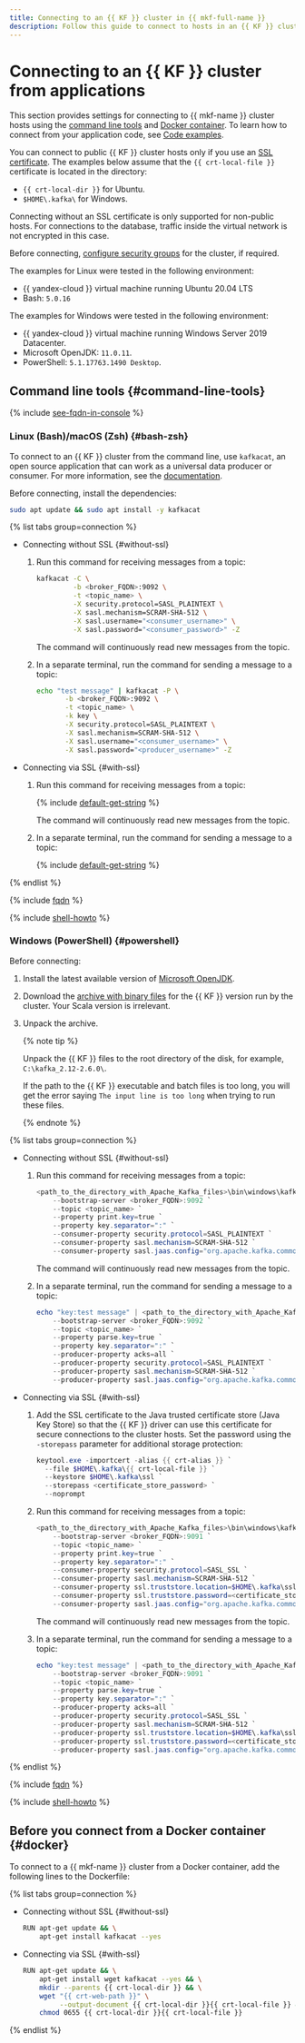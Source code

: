 ```yaml
---
title: Connecting to an {{ KF }} cluster in {{ mkf-full-name }}
description: Follow this guide to connect to hosts in an {{ KF }} cluster using command line tools and Docker container.
---
```


# Connecting to an {{ KF }} cluster from applications

This section provides settings for connecting to {{ mkf-name }} cluster hosts using the [command line tools](#command-line-tools) and [Docker container](#docker). To learn how to connect from your application code, see [Code examples](code-examples.md).

You can connect to public {{ KF }} cluster hosts only if you use an [SSL certificate](index.md#get-ssl-cert). The examples below assume that the `{{ crt-local-file }}` certificate is located in the directory:

* `{{ crt-local-dir }}` for Ubuntu.
* `$HOME\.kafka\` for Windows.

Connecting without an SSL certificate is only supported for non-public hosts. For connections to the database, traffic inside the virtual network is not encrypted in this case.

Before connecting, [configure security groups](index.md#configuring-security-groups) for the cluster, if required.

The examples for Linux were tested in the following environment:

* {{ yandex-cloud }} virtual machine running Ubuntu 20.04 LTS
* Bash: `5.0.16`

The examples for Windows were tested in the following environment:

* {{ yandex-cloud }} virtual machine running Windows Server 2019 Datacenter.
* Microsoft OpenJDK: `11.0.11`.
* PowerShell: `5.1.17763.1490 Desktop`.

## Command line tools {#command-line-tools}

{% include [see-fqdn-in-console](../../../_includes/mdb/see-fqdn-in-console.md) %}

### Linux (Bash)/macOS (Zsh) {#bash-zsh}

To connect to an {{ KF }} cluster from the command line, use `kafkacat`, an open source application that can work as a universal data producer or consumer. For more information, see the [documentation](https://github.com/edenhill/kafkacat).

Before connecting, install the dependencies:

```bash
sudo apt update && sudo apt install -y kafkacat
```

{% list tabs group=connection %}

- Connecting without SSL {#without-ssl}

   1. Run this command for receiving messages from a topic:

      ```bash
      kafkacat -C \
               -b <broker_FQDN>:9092 \
               -t <topic_name> \
               -X security.protocol=SASL_PLAINTEXT \
               -X sasl.mechanism=SCRAM-SHA-512 \
               -X sasl.username="<consumer_username>" \
               -X sasl.password="<consumer_password>" -Z
      ```

      The command will continuously read new messages from the topic.

   1. In a separate terminal, run the command for sending a message to a topic:

      ```bash
      echo "test message" | kafkacat -P \
             -b <broker_FQDN>:9092 \
             -t <topic_name> \
             -k key \
             -X security.protocol=SASL_PLAINTEXT \
             -X sasl.mechanism=SCRAM-SHA-512 \
             -X sasl.username="<consumer_username>" \
             -X sasl.password="<producer_username>" -Z
      ```

- Connecting via SSL {#with-ssl}

   1. Run this command for receiving messages from a topic:

      {% include [default-get-string](../../../_includes/mdb/mkf/default-get-string.md) %}

      The command will continuously read new messages from the topic.

   1. In a separate terminal, run the command for sending a message to a topic:

      {% include [default-get-string](../../../_includes/mdb/mkf/default-send-string.md) %}

{% endlist %}

{% include [fqdn](../../../_includes/mdb/mkf/fqdn-host.md) %}

{% include [shell-howto](../../../_includes/mdb/mkf/connstr-shell-howto.md) %}

### Windows (PowerShell) {#powershell}

Before connecting:

1. Install the latest available version of [Microsoft OpenJDK](https://docs.microsoft.com/en-us/java/openjdk/download).

1. Download the [archive with binary files](https://kafka.apache.org/downloads) for the {{ KF }} version run by the cluster. Your Scala version is irrelevant.

1. Unpack the archive.

   {% note tip %}

   Unpack the {{ KF }} files to the root directory of the disk, for example, `C:\kafka_2.12-2.6.0\`.

   If the path to the {{ KF }} executable and batch files is too long, you will get the error saying `The input line is too long` when trying to run these files.

   {% endnote %}

{% list tabs group=connection %}

- Connecting without SSL {#without-ssl}

   1. Run this command for receiving messages from a topic:

      ```powershell
      <path_to_the_directory_with_Apache_Kafka_files>\bin\windows\kafka-console-consumer.bat `
          --bootstrap-server <broker_FQDN>:9092 `
          --topic <topic_name> `
          --property print.key=true `
          --property key.separator=":" `
          --consumer-property security.protocol=SASL_PLAINTEXT `
          --consumer-property sasl.mechanism=SCRAM-SHA-512 `
          --consumer-property sasl.jaas.config="org.apache.kafka.common.security.scram.ScramLoginModule required username='<consumer_username>' password='<consumer_password>';"
      ```

      The command will continuously read new messages from the topic.

   1. In a separate terminal, run the command for sending a message to a topic:

      ```powershell
      echo "key:test message" | <path_to_the_directory_with_Apache_Kafka_files>\bin\windows\kafka-console-producer.bat `
          --bootstrap-server <broker_FQDN>:9092 `
          --topic <topic_name> `
          --property parse.key=true `
          --property key.separator=":" `
          --producer-property acks=all `
          --producer-property security.protocol=SASL_PLAINTEXT `
          --producer-property sasl.mechanism=SCRAM-SHA-512 `
          --producer-property sasl.jaas.config="org.apache.kafka.common.security.scram.ScramLoginModule required username='<producer_login>' password='<producer_password>';"
      ```

- Connecting via SSL {#with-ssl}

   1. Add the SSL certificate to the Java trusted certificate store (Java Key Store) so that the {{ KF }} driver can use this certificate for secure connections to the cluster hosts. Set the password using the `-storepass` parameter for additional storage protection:

      ```powershell
      keytool.exe -importcert -alias {{ crt-alias }} `
        --file $HOME\.kafka\{{ crt-local-file }} `
        --keystore $HOME\.kafka\ssl `
        --storepass <certificate_store_password> `
        --noprompt
      ```

   1. Run this command for receiving messages from a topic:

      ```powershell
      <path_to_the_directory_with_Apache_Kafka_files>\bin\windows\kafka-console-consumer.bat `
          --bootstrap-server <broker_FQDN>:9091 `
          --topic <topic_name> `
          --property print.key=true `
          --property key.separator=":" `
          --consumer-property security.protocol=SASL_SSL `
          --consumer-property sasl.mechanism=SCRAM-SHA-512 `
          --consumer-property ssl.truststore.location=$HOME\.kafka\ssl `
          --consumer-property ssl.truststore.password=<certificate_store_password> `
          --consumer-property sasl.jaas.config="org.apache.kafka.common.security.scram.ScramLoginModule required username='<consumer_username>' password='<consumer_password>';"
      ```

      The command will continuously read new messages from the topic.

   1. In a separate terminal, run the command for sending a message to a topic:

      ```powershell
      echo "key:test message" | <path_to_the_directory_with_Apache_Kafka_files>\bin\windows\kafka-console-producer.bat `
          --bootstrap-server <broker_FQDN>:9091 `
          --topic <topic_name> `
          --property parse.key=true `
          --property key.separator=":" `
          --producer-property acks=all `
          --producer-property security.protocol=SASL_SSL `
          --producer-property sasl.mechanism=SCRAM-SHA-512 `
          --producer-property ssl.truststore.location=$HOME\.kafka\ssl `
          --producer-property ssl.truststore.password=<certificate_store_password> `
          --producer-property sasl.jaas.config="org.apache.kafka.common.security.scram.ScramLoginModule required username='<producer_password>' password='<producer_password>';"
      ```

{% endlist %}

{% include [fqdn](../../../_includes/mdb/mkf/fqdn-host.md) %}

{% include [shell-howto](../../../_includes/mdb/mkf/connstr-shell-howto.md) %}

## Before you connect from a Docker container {#docker}

To connect to a {{ mkf-name }} cluster from a Docker container, add the following lines to the Dockerfile:

{% list tabs group=connection %}


- Connecting without SSL {#without-ssl}

   ```bash
   RUN apt-get update && \
       apt-get install kafkacat --yes
   ```


- Connecting via SSL {#with-ssl}

   ```bash
   RUN apt-get update && \
       apt-get install wget kafkacat --yes && \
       mkdir --parents {{ crt-local-dir }} && \
       wget "{{ crt-web-path }}" \
            --output-document {{ crt-local-dir }}{{ crt-local-file }} && \
       chmod 0655 {{ crt-local-dir }}{{ crt-local-file }}
   ```

{% endlist %}
